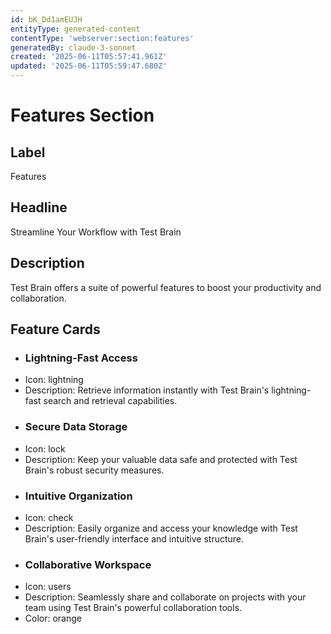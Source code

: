 ```yaml
---
id: bK_Dd1amEUJH
entityType: generated-content
contentType: 'webserver:section:features'
generatedBy: claude-3-sonnet
created: '2025-06-11T05:57:41.961Z'
updated: '2025-06-11T05:59:47.680Z'
---
```

# Features Section

## Label
Features

## Headline
Streamline Your Workflow with Test Brain

## Description
Test Brain offers a suite of powerful features to boost your productivity and collaboration.

## Feature Cards

- ### Lightning-Fast Access
- Icon: lightning
- Description: Retrieve information instantly with Test Brain's lightning-fast search and retrieval capabilities.
- ### Secure Data Storage
- Icon: lock
- Description: Keep your valuable data safe and protected with Test Brain's robust security measures.
- ### Intuitive Organization
- Icon: check
- Description: Easily organize and access your knowledge with Test Brain's user-friendly interface and intuitive structure.
- ### Collaborative Workspace
- Icon: users
- Description: Seamlessly share and collaborate on projects with your team using Test Brain's powerful collaboration tools.
- Color: orange

